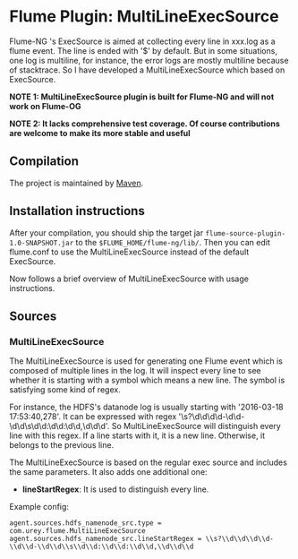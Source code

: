 # Flume Plugin: MultiLineExecSource

Flume-NG 's ExecSource is aimed at collecting every line in xxx.log as a flume event. The line is ended with '$' by default. But in some situations, one log is multiline, for instance, the error logs are mostly multiline because of stacktrace. So I have developed a MultiLineExecSource which based on ExecSource.

**NOTE 1: MultiLineExecSource plugin is built for Flume-NG and will not work on Flume-OG**

**NOTE 2: It lacks comprehensive test coverage. Of course contributions are welcome to make its more stable and useful**

## Compilation

The project is maintained by [Maven](http://maven.apache.org/).

## Installation instructions

After your compilation, you should ship the target jar `flume-source-plugin-1.0-SNAPSHOT.jar`  to the `$FLUME_HOME/flume-ng/lib/`. Then you can edit flume.conf to use the MultiLineExecSource instead of the default ExecSource.

Now follows a brief overview of MultiLineExecSource with usage instructions.

## Sources

### MultiLineExecSource

The MultiLineExecSource is used for generating one Flume event which is composed of  multiple lines in the log. It will inspect every line to see whether it is starting with a symbol which means a new line. The symbol is satisfying some kind of regex.

For instance, the HDFS's datanode log is usually starting with '2016-03-18 17:53:40,278'. It can be expressed with regex '\s?\d\d\d\d-\d\d-\d\d\s\d\d:\d\d:\d\d,\d\d\d'. So MultiLineExecSource will distinguish every line with this regex. If a line starts with it, it is a new line. Otherwise, it belongs to the previous line.

The MultiLineExecSource is based on the regular exec source and includes the same parameters. It also adds one additional one:

* **lineStartRegex**: It is used to distinguish every line.


Example config:

```
agent.sources.hdfs_namenode_src.type = com.urey.flume.MultiLineExecSource
agent.sources.hdfs_namenode_src.lineStartRegex = \\s?\\d\\d\\d\\d-\\d\\d-\\d\\d\\s\\d\\d:\\d\\d:\\d\\d,\\d\\d\\d
```










